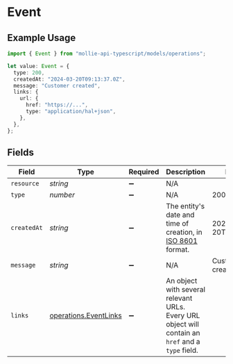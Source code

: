 # Event

## Example Usage

```typescript
import { Event } from "mollie-api-typescript/models/operations";

let value: Event = {
  type: 200,
  createdAt: "2024-03-20T09:13:37.0Z",
  message: "Customer created",
  links: {
    url: {
      href: "https://...",
      type: "application/hal+json",
    },
  },
};
```

## Fields

| Field                                                                                                 | Type                                                                                                  | Required                                                                                              | Description                                                                                           | Example                                                                                               |
| ----------------------------------------------------------------------------------------------------- | ----------------------------------------------------------------------------------------------------- | ----------------------------------------------------------------------------------------------------- | ----------------------------------------------------------------------------------------------------- | ----------------------------------------------------------------------------------------------------- |
| `resource`                                                                                            | *string*                                                                                              | :heavy_minus_sign:                                                                                    | N/A                                                                                                   |                                                                                                       |
| `type`                                                                                                | *number*                                                                                              | :heavy_minus_sign:                                                                                    | N/A                                                                                                   | 200                                                                                                   |
| `createdAt`                                                                                           | *string*                                                                                              | :heavy_minus_sign:                                                                                    | The entity's date and time of creation, in [ISO 8601](https://en.wikipedia.org/wiki/ISO_8601) format. | 2024-03-20T09:13:37.0Z                                                                                |
| `message`                                                                                             | *string*                                                                                              | :heavy_minus_sign:                                                                                    | N/A                                                                                                   | Customer created                                                                                      |
| `links`                                                                                               | [operations.EventLinks](../../models/operations/eventlinks.md)                                        | :heavy_minus_sign:                                                                                    | An object with several relevant URLs. Every URL object will contain an `href` and a `type` field.     |                                                                                                       |